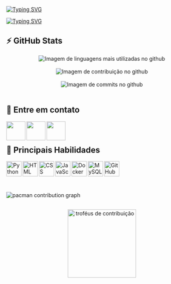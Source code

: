 <a href="https://git.io/typing-svg"><img src="https://readme-typing-svg.demolab.com?font=Fira+Code&pause=1000&color=8B1D9C&width=435&lines=Ol%C3%A1%2C+eu+sou+a+Gabriela+Schubert+%F0%9F%91%8B" alt="Typing SVG" /></a>

<a href="https://git.io/typing-svg"><img src="https://readme-typing-svg.demolab.com?font=Fira+Code&size=15&duration=2000&pause=1000&color=8B1D9C&center=verdadeiro&vCenter=verdadeiro&repeat=falso&random=verdadeiro&width=435&lines=+Bacharelanda+em+Sistemas+de+Informa%C3%A7%C3%A3o++%F0%9F%92%BB" alt="Typing SVG" /></a>

##

## :zap: GitHub Stats

<div align="center"> <img src="https://github-readme-stats.vercel.app/api/top-langs/?username=GabrielaSchubert&theme=midnight-purple&show_icons=true&hide_border=false&layout=compact" alt="Imagem de linguagens mais utilizadas no github">
</div>

<br>

<div align="center"> <img src="https://github-readme-stats.vercel.app/api?username=GabrielaSchubert&theme=midnight-purple&show_icons=true&hide_border=false&count_private=true" alt="Imagem de contribuição no github">
</div>

<br>

<div align="center"> <img src="https://github-readme-streak-stats.herokuapp.com/?user=GabrielaSchubert&theme=midnight-purple&hide_border=false" alt="Imagem de commits no github">
</div>

<br>

##

## :iphone: Entre em contato

<div> 
  <a href="https://instagram.com/gabriela_schubert">
  <img align="left" height="50" width="50" src="https://github.com/GabrielaSchubert/GabrielaSchubert/assets/130176270/a8dd6d5e-a5b9-42e9-b906-c4c44861f6e6">
  </a>
   
  <a href="mailto:gabrielaschubert172@gmail.com">
  <img align="left" height="50" width="50" src="https://github.com/GabrielaSchubert/GabrielaSchubert/assets/130176270/c3f5f355-da10-4cdc-98f3-28a2d1181aea">
  </a>
  
  <a href="https://www.linkedin.com/in/gabriela-schubert-630741271">
  <img align="left" height="50" width="50" src="https://github.com/GabrielaSchubert/GabrielaSchubert/assets/130176270/65dce5ce-0cd5-4f07-a3f6-d1a5bccb0177">
  </a> 
</div>

<br><br>

##

## :rocket: Principais Habilidades

<div align="left">
  <img align="left" alt="Python" height="40" width="40" src="https://cdn.jsdelivr.net/gh/devicons/devicon/icons/python/python-original.svg">
  <img align="left" alt="HTML" height="40" width="40" src="https://cdn.jsdelivr.net/gh/devicons/devicon/icons/html5/html5-original.svg">
  <img align="left" alt="CSS" height="40" width="40" src="https://cdn.jsdelivr.net/gh/devicons/devicon/icons/css3/css3-original.svg">
  <img align="left" alt="JavaScript" height="40" width="40" src="https://cdn.jsdelivr.net/gh/devicons/devicon/icons/javascript/javascript-original.svg">
  <img align="left" alt="Docker" height="40" width="40" src="https://cdn.jsdelivr.net/gh/devicons/devicon/icons/docker/docker-original.svg">
  <img align="left" alt="MySQL" height="40" width="40" src="https://cdn.jsdelivr.net/gh/devicons/devicon/icons/mysql/mysql-original.svg">
  <img align="left" alt="GitHub" height="40" width="40" src="https://cdn.jsdelivr.net/gh/devicons/devicon/icons/github/github-original.svg">

</div>

<br><br>
##
<br>

<picture>
  <source media="(prefers-color-scheme: dark)" srcset="https://raw.githubusercontent.com/GabrielaSchubert/GabrielaSchubert/output/pacman-contribution-graph-dark.svg">
  <source media="(prefers-color-scheme: light)" srcset="https://raw.githubusercontent.com/GabrielaSchubert/GabrielaSchubert/output/pacman-contribution-graph.svg">
  <img alt="pacman contribution graph" src="https://raw.githubusercontent.com/GabrielaSchubert/GabrielaSchubert/output/pacman-contribution-graph.svg">
</picture>

##

<div align="center">
  <img src="https://github-profile-trophy.vercel.app/?username=GabrielaSchubert&theme=aura" height="180" alt="troféus de contribuição">
</div>
